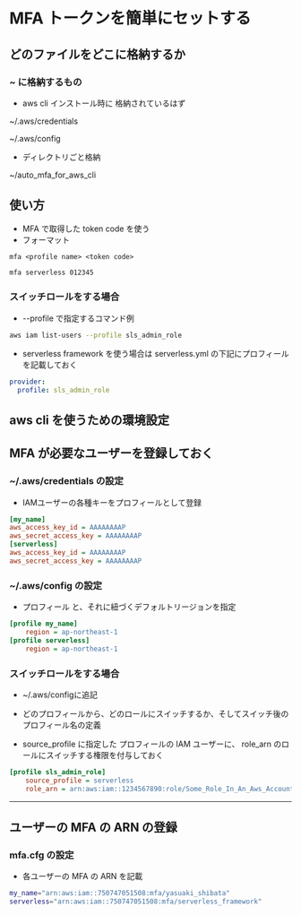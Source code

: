 # MFA トークンを簡単にセットする

## どのファイルをどこに格納するか

### ~ に格納するもの
* aws cli インストール時に 格納されているはず

~/.aws/credentials

~/.aws/config

* ディレクトリごと格納

~/auto_mfa_for_aws_cli

## 使い方

* MFA で取得した token code を使う
* フォーマット

`mfa <profile name> <token code>`

```bash
mfa serverless 012345
```


### スイッチロールをする場合

* --profile で指定するコマンド例
```bash
aws iam list-users --profile sls_admin_role
```

* serverless framework を使う場合は serverless.yml の下記にプロフィールを記載しておく
```yml
provider:
  profile: sls_admin_role
```


## aws cli を使うための環境設定

## MFA が必要なユーザーを登録しておく
### ~/.aws/credentials の設定

* IAMユーザーの各種キーをプロフィールとして登録


```ini
[my_name]
aws_access_key_id = AAAAAAAAP
aws_secret_access_key = AAAAAAAAP
[serverless]
aws_access_key_id = AAAAAAAAP
aws_secret_access_key = AAAAAAAAP
```


### ~/.aws/config の設定


* プロフィール と、それに紐づくデフォルトリージョンを指定

```ini
[profile my_name]
    region = ap-northeast-1
[profile serverless]
    region = ap-northeast-1
```



### スイッチロールをする場合

* ~/.aws/configに追記
* どのプロフィールから、どのロールにスイッチするか、そしてスイッチ後のプロフィール名の定義

* source_profile に指定した プロフィールの IAM ユーザーに、 role_arn のロールにスイッチする権限を付与しておく

```ini
[profile sls_admin_role]
    source_profile = serverless
    role_arn = arn:aws:iam::1234567890:role/Some_Role_In_An_Aws_Account

```


-------------------------------------------------
## ユーザーの MFA の ARN の登録
### mfa.cfg の設定

* 各ユーザーの MFA の ARN を記載

```sh
my_name="arn:aws:iam::750747051508:mfa/yasuaki_shibata"
serverless="arn:aws:iam::750747051508:mfa/serverless_framework"
```
